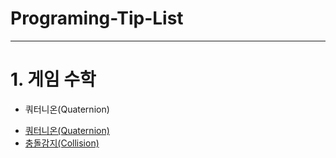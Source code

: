 # Programing-Tip-List

---

# 1. 게임 수학
* 쿼터니온(Quaternion)
- [쿼터니온(Quaternion)](https://github.com/quattroro/Programing-Tip-List/blob/main/GameMath/1.Quaternion/Quaternion.md)
- [충돌감지(Collision)](https://github.com/quattroro/Programing-Tip-List/blob/main/GameMath/2.Collision/Collision.md)

